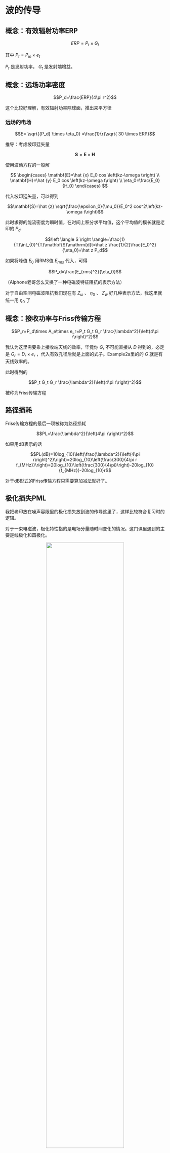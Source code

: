 # 波的传导
## 概念：有效辐射功率ERP

$$ERP=P_t\times G_t$$

其中 $P_t=P_{in} \times e_t$

 $P_t$ 是发射功率， $G_t$ 是发射端增益。

## 概念：远场功率密度

$$P_d=\frac{ERP}{4\pi r^2}$$

这个比较好理解，有效辐射功率除球面，推出来平方律

### 远场的电场

$$E= \sqrt{{P_d} \times \eta_0} =\frac{1}{r}\sqrt{ 30 \times ERP}$$

推导：考虑坡印廷矢量

$$\mathbf{S}=\mathbf{E}\times\mathbf{H}$$

使用波动方程的一般解

$$
\begin{cases}
    \mathbf{E}=\hat {x} E_0 cos \left(kz-\omega t\right) \\
    \mathbf{H}=\hat {y} E_0 cos \left(kz-\omega t\right) \\
    \eta_0=\frac{E_0}{H_0}
\end{cases}
$$

代入坡印廷矢量，可以得到

$$\mathbf{S}=\hat {z} \sqrt{\frac{\epsilon_0}{\mu_0}}E_0^2 cos^2\left(kz-\omega t\right)$$

此时求得的能流密度为瞬时值，在时间上积分求平均值，这个平均值的模长就是老印的 $P_d$

$$\left \langle S \right \rangle=\frac{1}{T}\int_{0}^{T}\mathbf{S}\mathrm{d}t=\hat z \frac{1}{2}\frac{E_0^2}{\eta_0}=\hat z P_d$$

如果将峰值 $E_0$ 用RMS值 $E_{rms}$ 代入，可得

$$P_d=\frac{E_{rms}^2}{\eta_0}$$

（Alphone老哥怎么又换了一种电磁波特征阻抗的表示方法）

对于自由空间电磁波阻抗我们现在有 $Z_{\omega}$ 、 $\eta_0$ 、 $Z_w$ 好几种表示方法，我这里就统一用 $\eta_0$ 了

## 概念：接收功率与Friss传输方程

$$P_r=P_d\times A_e\times e_r=P_t G_t G_r \frac{\lambda^2}{\left(4\pi r\right)^2}$$

我认为这里需要乘上接收端天线的效率，毕竟你 $G_r$ 不可能直接从 $D$ 得到的，必定是 $G_r=D_r\times e_r$ ，代入有效孔径后就是上面的式子。Example2a里的的 $G$ 就是有天线效率的。

此时得到的

$$P_t G_t G_r \frac{\lambda^2}{\left(4\pi r\right)^2}$$

被称为Friss传输方程

## 路径损耗

Friss传输方程的最后一项被称为路径损耗

$$PL=\frac{\lambda^2}{\left(4\pi r\right)^2}$$

如果用dB表示的话

$$PL(dB)=10log_{10}\left(\frac{\lambda^2}{\left(4\pi r\right)^2}\right)=20log_{10}\left(\frac{300}{4\pi r f_{MHz}}\right)=20log_{10}\left(\frac{300}{4\pi}\right)-20log_{10}{f_{MHz}}-20log_{10}r$$

对于dB形式的Friss传输方程只需要算加减法就好了。

## 极化损失PML

我把老印放在噪声容限里的极化损失放到波的传导这里了，这样比较符合复习时的逻辑。

对于一束电磁波，极化特性指的是电场分量随时间变化的情况。这门课里遇到的主要是线极化和圆极化。

<div align="center">
<img src="天线极化.bmp" width=70%>
<br>
<div>各种极化方式</div>
<br>
</div>

### 线极化的远场端极化损失计算

产生这种极化类型的天线一般都是偶极子天线、八木天线。根据线极化角度相对于地面的情况，分为垂直极化和水平极化。

计算极化损失时，考虑的是位于远场的接收端天线相对于需要接收的电磁波的极化损失。在远场时电磁波传播模式是TEM波，电场方向正交于电磁波传播方向。

如果两个天线的极化方向相同，但是位置错开，我们只需要知道接收端天线相对于电磁波传播方向的夹角就可以计算极化损失。这部分的原理非常简单，只需要知道电磁波的电场在天线位置上的投影就行。（由于旋转导致的极化损失好像不要求，不写了）

<div align="center">
<img src="计算电场分量.png" width=40%>
<br>
<div>计算电场的投影</div>
<br>
</div>

所以可以得到：

$$E_{rx}=E_{inc}cos\theta$$

需要注意的是极化损失计算的是功率上的损失，接收端接收功率与电磁波在这个位置的功率关系为：

$$P_{rx}=\frac{E_{rx}^2}{\eta_0}=P_{inc}cos^2\theta$$

其中 $\eta_0$ 是电磁波的特征阻抗， $\theta$ 代表的角度永远是接收端天线相对于电磁波的角度，由于已经处于远场所以和发射端关系不大。

以对数形式表示的话就是：

$$P_{rx}\left(\mathrm{dB}\right)=P_{inc}\left(\mathrm{dB}\right)+20log_{10}\left(cos\theta\right)$$

### 线极化的远场端极化损失计算

圆极化可以分为顺时针圆极化和逆时针圆极化，可以视为两个线极化的叠加。所以传递到线极化的话自然存在损失，这个值老印取了大约 $3dB$

在计算圆极化与线极化之间造成的极化损失时只需要在 $20log_{10}\left(cos\theta\right)$ 的基础上额外损失 $3dB$ 就可以了。

# 例题题解
## Example2a

回忆孔径天线的远场公式

$$R_{ff} \geq \frac{2D^2}{\lambda}$$

D在这里是天线的最大尺寸，不是方向性

根据天线的增益计算尺寸：

$$G=\frac{4\pi A_e e}{\lambda^2}=\frac{4\pi A e_{ap} e}{\lambda^2} \implies A=\frac{G \lambda^2}{4\pi e_{ap} e}$$

把数据全部都代进去解得

$$A=\frac{10^{3.5}\times 0.1^2}{4 \pi\times 0.6 \times 1}=\frac{25\sqrt{10}}{6\pi}\approx 4.19m^2$$

算圆形孔径天线的直径

$$\pi \left(\frac{D}{2}\right)^2=A \implies D=2.31m$$

计算远场条件

$$R_{ff} \geq \frac{2D^2}{\lambda}$$ 

（？？？又和前面的PPT不一样了，摆了，懂意思就成）

## Example2b

使用远场功率密度公式：

$500m$
$$P_d=\frac{P_t G_t}{4\pi r^2}=10.065W/m^2$$

$5000m$
$$P_d=\frac{P_t G_t}{4\pi r^2}=0.1W/m^2$$

这边老印计算电场的公式之前没有出现过，给出推导：

考虑坡印廷矢量：

$$\mathbf{S}=\mathbf{E}\times\mathbf{H}$$

使用波动方程的一般解

$$
\begin{cases}
    \mathbf{E}=\hat {x} E_0 cos \left(kz-\omega t\right) \\
    \mathbf{H}=\hat {y} E_0 cos \left(kz-\omega t\right) \\
    \eta_0=\frac{E_0}{H_0}
\end{cases}
$$

r=500m:
$$E_{rms}=\sqrt{P_d\times \eta_0}=\sqrt{10.065\times 120\pi}=61.59 V/m$$

r=5000m
$$E_{rms}=\sqrt{P_d\times \eta_0}=\sqrt{0.1\times 120\pi}=6.14 V/m$$

## Example2c

考虑Friss传输方程：

$$P_r\left(\mathrm{dBm}\right)=P_t\left(\mathrm{dBm}\right)+G_t\left(\mathrm{dBi}\right)+PL\left(\mathrm{dB}\right)+G_r\left(\mathrm{dBi}\right)+PML\left(\mathrm{dB}\right)$$

这里不说极化损失，不管；接收功率用接收机灵敏度代，发射机天线增益用第一旁瓣的增益代，带入其他数据后解得：

$$-45=70+10+PL_{min}+2+0 \implies PL_{min}=-127$$

$$PL=10\log_{10}\left(\frac{\lambda^2}{\left(4\pi r\right)^2}\right) \implies r=17.815\mathrm{km}$$

